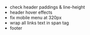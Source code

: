- check header paddings & line-height
- header hover effects
- fix mobile menu at 320px
- wrap all links text in span tag
- footer
